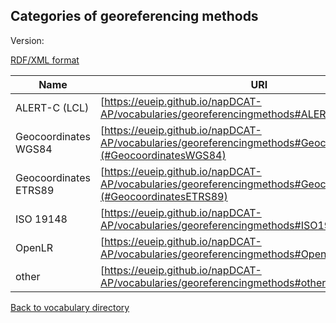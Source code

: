 ## Categories of georeferencing methods

Version:

[RDF/XML format](www.google.com)

Name | URI
---- | ---
<a name="ALERTC"></a> ALERT-C (LCL) | [https://eueip.github.io/napDCAT-AP/vocabularies/georeferencingmethods#ALERTC](#ALERTC)
<a name="GeocoordinatesWGS84"></a> Geocoordinates WGS84 | [https://eueip.github.io/napDCAT-AP/vocabularies/georeferencingmethods#GeocoordinatesWGS84](#GeocoordinatesWGS84)
<a name="GeocoordinatesETRS89"></a> Geocoordinates ETRS89 | [https://eueip.github.io/napDCAT-AP/vocabularies/georeferencingmethods#GeocoordinatesETRS89](#GeocoordinatesETRS89)
<a name="ISO19148"></a> ISO 19148  | [https://eueip.github.io/napDCAT-AP/vocabularies/georeferencingmethods#ISO19148](#ISO19148)
<a name="OpenLR"></a> OpenLR | [https://eueip.github.io/napDCAT-AP/vocabularies/georeferencingmethods#OpenLR](#OpenLR)
<a name="other"></a> other | [https://eueip.github.io/napDCAT-AP/vocabularies/georeferencingmethods#other](#other)


[Back to vocabulary directory](https://eueip.github.io/napDCAT-AP/vocabularies/)
